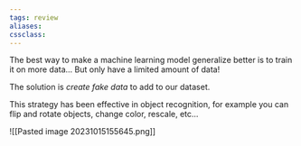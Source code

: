 ```yaml
---
tags: review
aliases:
cssclass:
---
```

 

The best way to make a machine learning model generalize better is to train it on more data... But only have a limited amount of data!

The solution is _create fake data_ to add to our dataset.

This strategy has been effective in object recognition, for example you can flip and rotate objects, change color, rescale, etc...

![[Pasted image 20231015155645.png]]